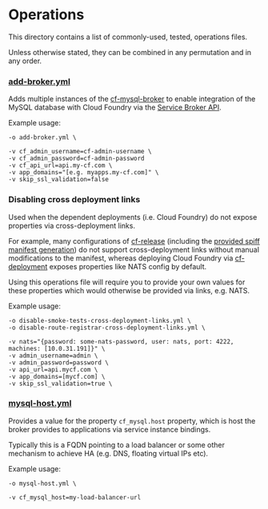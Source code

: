 # Operations

This directory contains a list of commonly-used, tested, operations files.

Unless otherwise stated, they can be combined in any permutation and in any order.

### [add-broker.yml](https://github.com/cloudfoundry/cf-mysql-deployment/tree/master/operations/add-broker.yml)

Adds multiple instances of the
[cf-mysql-broker](https://github.com/cloudfoundry/cf-mysql-broker)
to enable integration of the MySQL database with Cloud Foundry via the
[Service Broker API](https://docs.cloudfoundry.org/services/api.html).

Example usage:

```
-o add-broker.yml \

-v cf_admin_username=cf-admin-username \
-v cf_admin_password=cf-admin-password
-v cf_api_url=api.my-cf.com \
-v app_domains="[e.g. myapps.my-cf.com]" \
-v skip_ssl_validation=false
```

### Disabling cross deployment links

Used when the dependent deployments (i.e. Cloud Foundry) do not expose properties
via cross-deployment links.

For example, many configurations of
[cf-release](https://github.com/cloudfoundry/cf-release)
(including the
[provided spiff manifest generation](https://github.com/cloudfoundry/cf-release/blob/master/scripts/generate_deployment_manifest))
do not support cross-deployment links without manual modifications to the manifest,
whereas deploying Cloud Foundry via
[cf-deployment](https://github.com/cloudfoundry/cf-deployment)
exposes properties like NATS config by default.

Using this operations file will require you to provide your own values for these
properties which would otherwise be provided via links, e.g. NATS.

Example usage:

```
-o disable-smoke-tests-cross-deployment-links.yml \
-o disable-route-registrar-cross-deployment-links.yml \

-v nats="{password: some-nats-password, user: nats, port: 4222, machines: [10.0.31.191]}" \
-v admin_username=admin \
-v admin_password=password \
-v api_url=api.mycf.com \
-v app_domains=[mycf.com] \
-v skip_ssl_validation=true \
```

### [mysql-host.yml](https://github.com/cloudfoundry/cf-mysql-deployment/tree/master/operations/mysql-host.yml)

Provides a value for the property `cf_mysql.host` property, which is host the
broker provides to applications via service instance bindings.

Typically this is a FQDN pointing to a load balancer or some other mechanism to
achieve HA (e.g. DNS, floating virtual IPs etc).

Example usage:

```
-o mysql-host.yml \

-v cf_mysql_host=my-load-balancer-url
```
